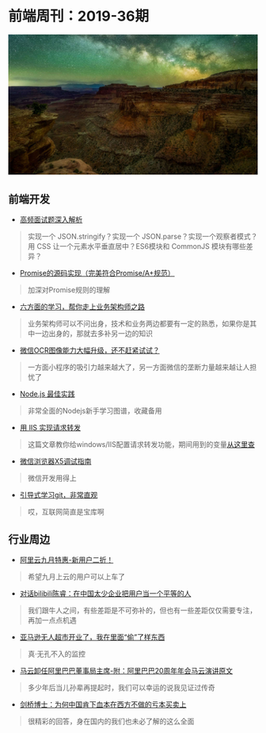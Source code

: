 # 前端周刊：2019-36期

[![](/img/bing/20190912.png?imageMogr2/thumbnail/960x)](https://cn.bing.com/search?q=峡谷地国家公园)

## 前端开发

- [高频面试题深入解析](https://github.com/YvetteLau/Blog/issues/38)

> 实现一个 JSON.stringify？实现一个 JSON.parse？实现一个观察者模式？用 CSS 让一个元素水平垂直居中？ES6模块和 CommonJS 模块有哪些差异？

- [Promise的源码实现（完美符合Promise/A+规范）](https://github.com/YvetteLau/Blog/issues/2)

> 加深对Promise规则的理解

- [六方面的学习，帮你走上业务架构师之路](https://mp.weixin.qq.com/s/X1OqFzP5MMJPewFzhURlWQ)

> 业务架构师可以不问出身，技术和业务两边都要有一定的熟悉，如果你是其中一边出身的，那就去多补另一边的知识

- [微信OCR图像能力大幅升级，还不赶紧试试？](https://mp.weixin.qq.com/s?__biz=MjM5NDAxMDg4MA==&mid=2650959746&idx=1&sn=cfb27b680b30681af80aa52af50a7a8b)

> 一方面小程序的吸引力越来越大了，另一方面微信的垄断力量越来越让人担忧了

- [Node.js 最佳实践](https://github.com/goldbergyoni/nodebestpractices/blob/master/README.chinese.md)

> 非常全面的Nodejs新手学习图谱，收藏备用

- [用 IIS 实现请求转发](https://www.cnblogs.com/mahatmasmile/p/5725253.html)

> 这篇文章教你给windows/IIS配置请求转发功能，期间用到的变量[从这里查](https://docs.microsoft.com/en-us/previous-versions/iis/6.0-sdk/ms524602(v=vs.90)?redirectedfrom=MSDN)

- [微信浏览器X5调试指南](https://x5.tencent.com/tbs/guide/debug/faq.html)

> 微信开发用得上

- [引导式学习git，非常直观](https://learngitbranching.js.org/)

> 哎，互联网简直是宝库啊

## 行业周边

- [阿里云九月特惠-新用户二折！](https://www.aliyun.com/acts/limit-buy?userCode=y31qmczl)

> 希望九月上云的用户可以上车了

- [对话bilibili陈睿：在中国太少企业把用户当一个平等的人](https://mp.weixin.qq.com/s/AI0g-_UuBAHpwPhrlZJUFw)

> 我们跟牛人之间，有些差距是不可弥补的，但也有一些差距仅仅需要专注，再加一点点机遇

- [亚马逊无人超市开业了，我在里面“偷”了样东西](http://www.sohu.com/a/274097041_119097)

> 真·无孔不入的监控

- [马云卸任阿里巴巴董事局主席-附：阿里巴巴20周年年会马云演讲原文](https://www.williamlong.info/archives/5823.html)

> 多少年后当儿孙辈再提起时，我们可以幸运的说我见证过传奇

- [剑桥博士：为何中国肯下血本在西方不做的亏本买卖上](https://finance.sina.cn/china/gncj/2019-05-31/detail-ihvhiqay2662671.d.html)

> 很精彩的回答，身在国内的我们也未必了解的这么全面


